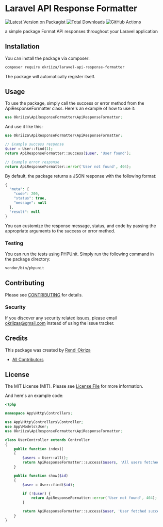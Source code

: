 # Laravel API Response Formatter

[![Latest Version on Packagist](https://img.shields.io/packagist/v/okriiza/response-formatter.svg?style=flat-square)](https://packagist.org/packages/okriiza/laravel-api-response-formatter)
[![Total Downloads](https://img.shields.io/packagist/dt/okriiza/laravel-api-response-formatter.svg?style=flat-square)](https://packagist.org/packages/okriiza/laravel-api-response-formatter)
![GitHub Actions](https://github.com/okriiza/laravel-api-response-formatter/actions/workflows/main.yml/badge.svg)

a simple package Format API responses throughout your Laravel application

## Installation

You can install the package via composer:

```bash
composer require okriiza/laravel-api-response-formatter
```

The package will automatically register itself.

## Usage

To use the package, simply call the success or error method from the ApiResponseFormatter class. Here's an example of how to use it:

```php
use Okriiza\ApiResponseFormatter\ApiResponseFormatter;
```

And use it like this:

```php
use Okriiza\ApiResponseFormatter\ApiResponseFormatter;

// Example success response
$user = User::find(1);
return ApiResponseFormatter::success($user, 'User found');

// Example error response
return ApiResponseFormatter::error('User not found', 404);
```

By default, the package returns a JSON response with the following format:

```php
{
  "meta": {
    "code": 200,
    "status": true,
    "message": null
  },
  "result": null
}
```

You can customize the response message, status, and code by passing the appropriate arguments to the success or error method.

### Testing

You can run the tests using PHPUnit. Simply run the following command in the package directory:

```bash
vendor/bin/phpunit
```

## Contributing

Please see [CONTRIBUTING](CONTRIBUTING.md) for details.

### Security

If you discover any security related issues, please email okriizaa@gmail.com instead of using the issue tracker.

## Credits

This package was created by [Rendi Okriza](https://github.com/okriiza)

-   [All Contributors](../../contributors)

## License

The MIT License (MIT). Please see [License File](LICENSE.md) for more information.

And here's an example code:

```php
<?php

namespace App\Http\Controllers;

use App\Http\Controllers\Controller;
use App\Models\User;
use Okriiza\ApiResponseFormatter\ApiResponseFormatter;

class UserController extends Controller
{
    public function index()
    {
        $users = User::all();
        return ApiResponseFormatter::success($users, 'All users fetched successfully');
    }

    public function show($id)
    {
        $user = User::find($id);

        if (!$user) {
            return ApiResponseFormatter::error('User not found', 404);
        }

        return ApiResponseFormatter::success($user, 'User fetched successfully');
    }
}
```

